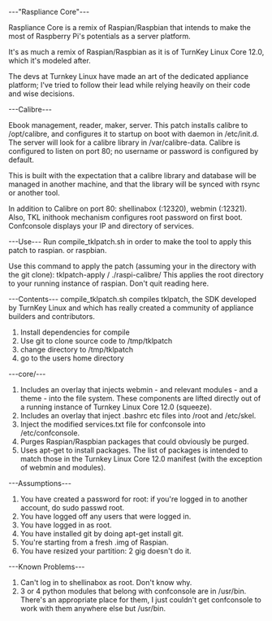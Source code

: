 ---"Raspliance Core"---

Raspliance Core is a remix of Raspian/Raspbian that intends to make the most of Raspberry Pi's potentials as a server platform.

It's as much a remix of Raspian/Raspbian as it is of TurnKey Linux Core 12.0, which it's modeled after.

The devs at Turnkey Linux have made an art of the dedicated appliance platform; I've tried to follow their lead while relying heavily on their code and wise decisions.

---Calibre---

Ebook management, reader, maker, server. This patch installs calibre to /opt/calibre, and configures it to startup on boot with daemon in /etc/init.d. The server will look for a calibre library in /var/calibre-data. Calibre is configured to listen on port 80; no username or password is configured by default.

This is built with the expectation that a calibre library and database will be managed in another machine, and that the library will be synced with rsync or another tool.

In addition to Calibre on port 80: shellinabox (:12320), webmin (:12321). Also, TKL inithook mechanism configures root password on first boot. Confconsole displays your IP and directory of services.

---Use---
Run compile_tklpatch.sh in order to make the tool to apply this patch to raspian. or raspbian.

Use this command to apply the patch (assuming your in the directory with the git clone):
tklpatch-apply / ./raspi-calibre/
This applies the root directory to your running instance of raspian. Don't quit reading here.

---Contents---
compile_tklpatch.sh compiles tklpatch, the SDK developed by TurnKey Linux and which has really created a community of appliance builders and contributors.
1. Install dependencies for compile
2. Use git to clone source code to /tmp/tklpatch
3. change directory to /tmp/tklpatch
4. go to the users home directory

---core/---
1. Includes an overlay that injects webmin - and relevant modules - and a theme - into the file system. These components are lifted directly out of a running instance of Turnkey Linux Core 12.0 (squeeze).
2. Includes an overlay that inject .bashrc etc files into /root and /etc/skel.
3. Inject the modified services.txt file for confconsole into /etc/confconsole.
2. Purges Raspian/Raspbian packages that could obviously be purged.
3. Uses apt-get to install packages. The list of packages is intended to match those in the Turnkey Linux Core 12.0 manifest (with the exception of webmin and modules).

---Assumptions---
1. You have created a password for root: if you're logged in to another account, do sudo passwd root.
2. You have logged off any users that were logged in.
3. You have logged in as root.
4. You have installed git by doing apt-get install git.
5. You're starting from a fresh .img of Raspian.
6. You have resized your partition: 2 gig doesn't do it.

---Known Problems---
1. Can't log in to shellinabox as root. Don't know why.
2. 3 or 4 python modules that belong with confconsole are in /usr/bin. There's an appropriate place for them, I just couldn't get confconsole to work with them anywhere else but /usr/bin.
